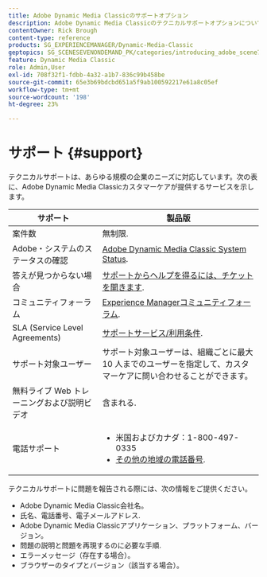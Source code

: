 ```yaml
---
title: Adobe Dynamic Media Classicのサポートオプション
description: Adobe Dynamic Media Classicのテクニカルサポートオプションについて説明します。
contentOwner: Rick Brough
content-type: reference
products: SG_EXPERIENCEMANAGER/Dynamic-Media-Classic
geptopics: SG_SCENESEVENONDEMAND_PK/categories/introducing_adobe_scene7
feature: Dynamic Media Classic
role: Admin,User
exl-id: 708f32f1-fdbb-4a32-a1b7-836c99b458be
source-git-commit: 65e3b69bdcbd651a5f9ab100592217e61a8c05ef
workflow-type: tm+mt
source-wordcount: '198'
ht-degree: 23%

---
```


# サポート {#support}

テクニカルサポートは、あらゆる規模の企業のニーズに対応しています。次の表に、Adobe Dynamic Media Classicカスタマーケアが提供するサービスを示します。

| サポート | 製品版 |
| --- | --- |
| 案件数 | 無制限. |
| Adobe・システムのステータスの確認 | [Adobe Dynamic Media Classic System Status](https://status.adobe.com/products/1175). |
| 答えが見つからない場合 | [サポートからヘルプを得るには、チケットを開きます](https://experienceleague.adobe.com/?support-solution=General#support). |
| コミュニティフォーラム | [Experience Managerコミュニティフォーラム](https://experienceleaguecommunities.adobe.com/t5/adobe-experience-manager/ct-p/adobe-experience-manager-community). |
| SLA (Service Level Agreements) | [サポートサービス/利用条件](https://helpx.adobe.com/support/programs/support-policies-terms-conditions.html). |
| サポート対象ユーザー | サポート対象ユーザーは、組織ごとに最大 10 人までのユーザーを指定して、カスタマーケアに問い合わせることができます。 |
| 無料ライブ Web トレーニングおよび説明ビデオ | 含まれる. |
| 電話サポート | <ul><li>米国およびカナダ：1-800-497-0335 </li><li>[その他の地域の電話番号](https://experienceleague.adobe.com/?support-tab=home#support). </li></ul> |

<!-- |Create a support case| [https://helpx.adobe.com/enterprise/admin-guide.html/enterprise/using/support-for-experience-cloud.ug.html](https://helpx.adobe.com/enterprise/admin-guide.html/enterprise/using/support-for-experience-cloud.ug.html) | -->

テクニカルサポートに問題を報告される際には、次の情報をご提供ください。

* Adobe Dynamic Media Classic会社名。
* 氏名、電話番号、電子メールアドレス.
* Adobe Dynamic Media Classicアプリケーション、プラットフォーム、バージョン。
* 問題の説明と問題を再現するのに必要な手順.
* エラーメッセージ（存在する場合）。
* ブラウザーのタイプとバージョン（該当する場合）。
